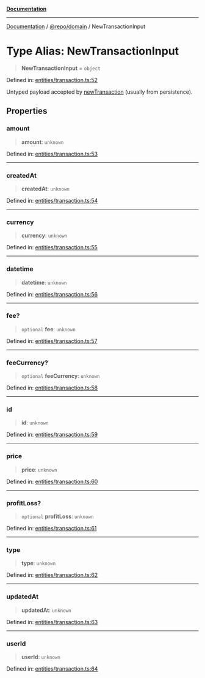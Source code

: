 [**Documentation**](../../../README.md)

***

[Documentation](../../../README.md) / [@repo/domain](../README.md) / NewTransactionInput

# Type Alias: NewTransactionInput

> **NewTransactionInput** = `object`

Defined in: [entities/transaction.ts:52](https://github.com/o3osatoshi/experiment/blob/67ff251451cab829206391b718d971ec20ce4dfb/packages/domain/src/entities/transaction.ts#L52)

Untyped payload accepted by [newTransaction](../functions/newTransaction.md) (usually from persistence).

## Properties

### amount

> **amount**: `unknown`

Defined in: [entities/transaction.ts:53](https://github.com/o3osatoshi/experiment/blob/67ff251451cab829206391b718d971ec20ce4dfb/packages/domain/src/entities/transaction.ts#L53)

***

### createdAt

> **createdAt**: `unknown`

Defined in: [entities/transaction.ts:54](https://github.com/o3osatoshi/experiment/blob/67ff251451cab829206391b718d971ec20ce4dfb/packages/domain/src/entities/transaction.ts#L54)

***

### currency

> **currency**: `unknown`

Defined in: [entities/transaction.ts:55](https://github.com/o3osatoshi/experiment/blob/67ff251451cab829206391b718d971ec20ce4dfb/packages/domain/src/entities/transaction.ts#L55)

***

### datetime

> **datetime**: `unknown`

Defined in: [entities/transaction.ts:56](https://github.com/o3osatoshi/experiment/blob/67ff251451cab829206391b718d971ec20ce4dfb/packages/domain/src/entities/transaction.ts#L56)

***

### fee?

> `optional` **fee**: `unknown`

Defined in: [entities/transaction.ts:57](https://github.com/o3osatoshi/experiment/blob/67ff251451cab829206391b718d971ec20ce4dfb/packages/domain/src/entities/transaction.ts#L57)

***

### feeCurrency?

> `optional` **feeCurrency**: `unknown`

Defined in: [entities/transaction.ts:58](https://github.com/o3osatoshi/experiment/blob/67ff251451cab829206391b718d971ec20ce4dfb/packages/domain/src/entities/transaction.ts#L58)

***

### id

> **id**: `unknown`

Defined in: [entities/transaction.ts:59](https://github.com/o3osatoshi/experiment/blob/67ff251451cab829206391b718d971ec20ce4dfb/packages/domain/src/entities/transaction.ts#L59)

***

### price

> **price**: `unknown`

Defined in: [entities/transaction.ts:60](https://github.com/o3osatoshi/experiment/blob/67ff251451cab829206391b718d971ec20ce4dfb/packages/domain/src/entities/transaction.ts#L60)

***

### profitLoss?

> `optional` **profitLoss**: `unknown`

Defined in: [entities/transaction.ts:61](https://github.com/o3osatoshi/experiment/blob/67ff251451cab829206391b718d971ec20ce4dfb/packages/domain/src/entities/transaction.ts#L61)

***

### type

> **type**: `unknown`

Defined in: [entities/transaction.ts:62](https://github.com/o3osatoshi/experiment/blob/67ff251451cab829206391b718d971ec20ce4dfb/packages/domain/src/entities/transaction.ts#L62)

***

### updatedAt

> **updatedAt**: `unknown`

Defined in: [entities/transaction.ts:63](https://github.com/o3osatoshi/experiment/blob/67ff251451cab829206391b718d971ec20ce4dfb/packages/domain/src/entities/transaction.ts#L63)

***

### userId

> **userId**: `unknown`

Defined in: [entities/transaction.ts:64](https://github.com/o3osatoshi/experiment/blob/67ff251451cab829206391b718d971ec20ce4dfb/packages/domain/src/entities/transaction.ts#L64)
